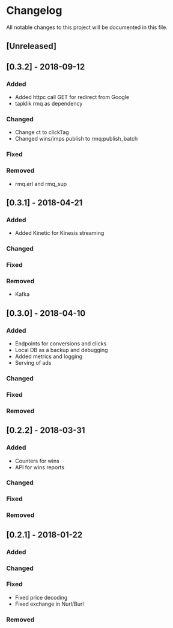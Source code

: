 # Changelog
All notable changes to this project will be documented in this file.


## [Unreleased]


## [0.3.2] - 2018-09-12
### Added
- Added httpc call GET for redirect from Google
- tapklik rmq as dependency

### Changed
- Change ct to clickTag
- Changed wins/imps publish to rmq:publish_batch

### Fixed

### Removed
- rmq.erl and rmq_sup


## [0.3.1] - 2018-04-21
### Added
- Added Kinetic for Kinesis streaming

### Changed

### Fixed

### Removed
- Kafka

## [0.3.0] - 2018-04-10
### Added
- Endpoints for conversions and clicks
- Local DB as a backup and debugging
- Added metrics and logging
- Serving of ads

### Changed

### Fixed

### Removed


## [0.2.2] - 2018-03-31
### Added
- Counters for wins
- API for wins reports

### Changed

### Fixed

### Removed


## [0.2.1] - 2018-01-22
### Added

### Changed

### Fixed
- Fixed price decoding
- Fixed exchange in Nurl/Burl

### Removed

